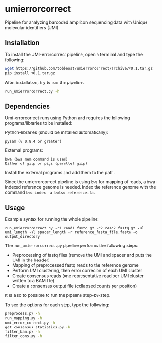 # umierrorcorrect

Pipeline for analyzing  barcoded amplicon sequencing data with Unique molecular identifiers (UMI)

Installation
------------

To install the UMI-errorcorrect pipeline, open a terminal and type the following:

```bash
wget https://github.com/tobbeost/umierrorcorrect/archive/v0.1.tar.gz
pip install v0.1.tar.gz
```

After installation, try to run the pipeline:

```bash
run_umierrorcorrect.py -h
```

Dependencies
------------

Umi-errorcorrect runs using Python and  requires the following programs/libraries to be installed:

Python-libraries (should be installed automatically):

    pysam (v 0.8.4 or greater)

External programs:

    bwa (bwa mem command is used)
    Either of gzip or pigz (parallel gzip)

Install the external programs and add them to the path.

Since the umierrorcorrect pipeline is using `bwa` for mapping of reads, a bwa-indexed reference genome is needed. Index the reference genome with the command `bwa index -a bwtsw reference.fa`.

Usage
-----

Example syntax for running the whole pipeline:

    run_umierrorcorrect.py -r1 read1.fastq.gz -r2 read2.fastq.gz -ul umi_length -sl spacer_length -r reference_fasta_file.fasta -o output_directory

The ``run_umierrorcorrect.py`` pipeline performs the following steps:

- Preprocessing of fastq files (remove the UMI and spacer and puts the UMI in the header)
- Mapping of preprocessed fastq reads to the reference genome
- Perform UMI clustering, then error correcion of each UMI cluster
- Create consensus reads (one representative read per UMI cluster written to a BAM file)
- Create a consensus output file (collapsed counts per position)

It is also to possible to run the pipeline step-by-step.

To see the options for each step, type the following:

```bash
preprocess.py -h
run_mapping.py -h
umi_error_correct.py -h
get_consensus_statistics.py -h
filter_bam.py -h
filter_cons.py -h
```



